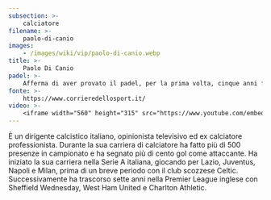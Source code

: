 ```yaml
---
subsection: >-
    calciatore
filename: >-
    paolo-di-canio
images:
    - /images/wiki/vip/paolo-di-canio.webp
title: >-
    Paolo Di Canio
padel: >-
    Afferma di aver provato il padel, per la prima volta, cinque anni fa senza però affezzionarcisi troppo. Poi, l’anno dopo, con un invito di Luca Marchegiani si convinse che il padel aveva tanto da potergi dare: strategia, competizione, condivisione. Da lì non ha più smesso e ora gioca anche due volte al giorno. Giocando a Roma capita di doversi spostare molto per giocare, ma per Paolo questo non è un problea, afferma infatti:" mi faccio 30-40 km, torno a casa, mi doccio e gioco di nuovo. Gioco circa due partite al giorno, con Luca partite più impegnative, siamo bravi in difesa e mettiamo in difficoltà gli avversari con la strategia, perché nel padel l’80% dei colpi li fanno gli altri a favore tuo."
fonte: >-
    https://www.corrieredellosport.it/
video: >-
    <iframe width="560" height="315" src="https://www.youtube.com/embed/EvZYor7xZGI" title="YouTube video player" frameborder="0" allow="accelerometer; autoplay; clipboard-write; encrypted-media; gyroscope; picture-in-picture" allowfullscreen></iframe>
---
```

È un dirigente calcistico italiano, opinionista televisivo ed ex calciatore professionista. Durante la sua carriera di calciatore ha fatto più di 500 presenze in campionato e ha segnato più di cento gol come attaccante. Ha iniziato la sua carriera nella Serie A italiana, giocando per Lazio, Juventus, Napoli e Milan, prima di un breve periodo con il club scozzese Celtic. Successivamente ha trascorso sette anni nella Premier League inglese con Sheffield Wednesday, West Ham United e Charlton Athletic.
